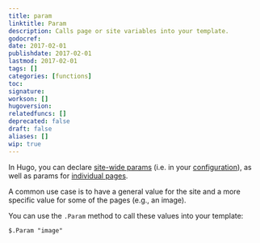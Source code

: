 ```yaml
---
title: param
linktitle: Param
description: Calls page or site variables into your template.
godocref:
date: 2017-02-01
publishdate: 2017-02-01
lastmod: 2017-02-01
tags: []
categories: [functions]
toc:
signature:
workson: []
hugoversion:
relatedfuncs: []
deprecated: false
draft: false
aliases: []
wip: true
---
```


In Hugo, you can declare [site-wide params][sitevars] (i.e. in your [configuration][]), as well as params for [individual pages][pagevars].

A common use case is to have a general value for the site and a more specific value for some of the pages (e.g., an image).

You can use the `.Param` method to call these values into your template:

```
$.Param "image"
```

[configuration]: /getting-started/configuration/
[pagevars]: /variables/page-variables/
[sitevars]: /variables/site-variables/